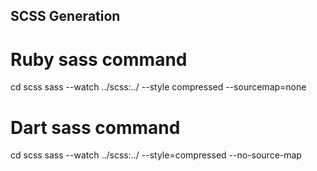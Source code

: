 ## SCSS Generation

# Ruby sass command
cd scss
sass --watch ../scss:../ --style compressed --sourcemap=none

# Dart sass command
cd scss
sass --watch ../scss:../ --style=compressed --no-source-map